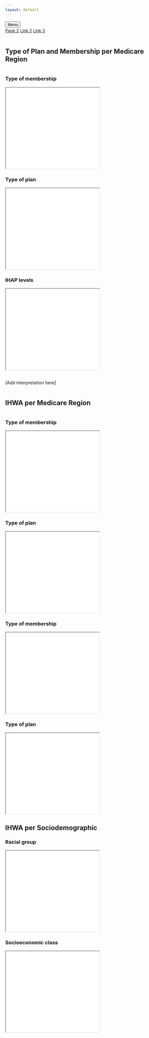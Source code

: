 ```yaml
---
layout: default
---
```

<meta name="viewport" content="width=device-width, initial-scale=1">
<link rel="stylesheet" href="https://cdnjs.cloudflare.com/ajax/libs/font-awesome/4.7.0/css/font-awesome.min.css">

<div class="navbar">
<!--   <a href="#home">Home</a>
  <a href="#news">News</a> -->
  <div class="dropdown">
    <button class="dropbtn">Menu 
      <i class="fa fa-caret-down"></i>
    </button>
    <div class="dropdown-content">
      <a href="https://arivargasb.github.io/Humana-Maps/Page-2.html"><span style="font-size:10.0pt">Page 2</span></a>
      <a href="#"><span style="font-size:10.0pt">Link 2</span></a>
      <a href="#"><span style="font-size:10.0pt">Link 3</span></a>
    </div>
  </div> 
</div>
&nbsp;
&nbsp;
&nbsp;
<div class="main" id="section1">
<h2>Type of Plan and Membership per Medicare Region</h2>

<div class="row">
  <div class="column">
    <h3><b>Type of membership</b></h3>
   <iframe src="maps/MembershipType.html" height=260 width=300></iframe>
<!--     <p>Interpretation..</p> -->
  </div>
  <div class="column">
    <h3><b>Type of plan</b></h3>
       <iframe src="maps/PlanType.html" height=260 width=300></iframe>
<!--     <p>Some text..</p> -->
  </div>
</div>

<div class="row">
  <div class="column">
    <h3><b>IHAP levels</b></h3>
   <iframe src="maps/IHAPlevel.html" height=260 width=300></iframe>
<!--     <p>text</p> -->
  </div>
  <div class="column">
<!--     <h3><b>Type of plan</b></h3> -->
&nbsp;
&nbsp;
&nbsp;
    <p>[Add interpretation here]</p>
  </div>
</div>
</div>

<div class="main" id="section2">
<h2>IHWA per Medicare Region</h2>

<div class="row">
  <div class="column">
    <h3><b>Type of membership</b></h3>
   <iframe src="maps/MembershipType.html" height=260 width=300></iframe>
<!--     <p>Interpretation..</p> -->
  </div>
  <div class="column">
    <h3><b>Type of plan</b></h3>
       <iframe src="maps/PlanType.html" height=260 width=300></iframe>
<!--     <p>Some text..</p> -->
  </div>
</div>
  <div class="row">
  <div class="column">
    <h3><b>Type of membership</b></h3>
   <iframe src="maps/MembershipType.html" height=260 width=300></iframe>
<!--     <p>Interpretation..</p> -->
  </div>
  <div class="column">
    <h3><b>Type of plan</b></h3>
       <iframe src="maps/PlanType.html" height=260 width=300></iframe>
<!--     <p>Some text..</p> -->
  </div>
</div>
</div>


<div class="main" id="section3">
<h2>IHWA per Sociodemographic</h2>
    <h3><b>Racial group</b></h3>
   <iframe src="IHWA_race.jpg" height=260 width=300></iframe>
    <h3><b>Socioeconomic class</b></h3>
   <iframe src="IHWA_income.jpg" height=260 width=300></iframe>
  
 </div>
